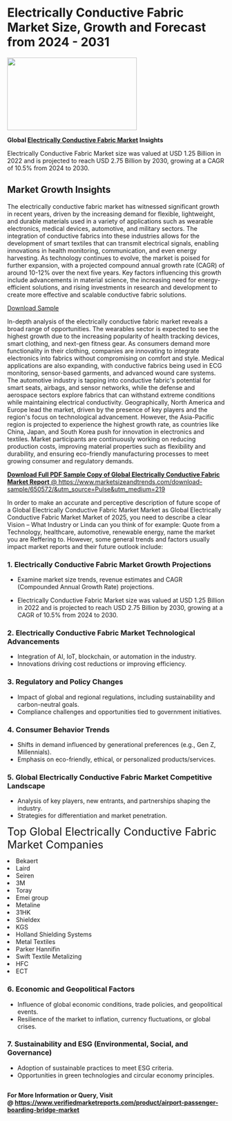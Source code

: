 <H1>Electrically Conductive Fabric Market Size, Growth and Forecast from 2024 - 2031</H1><img class="aligncenter size-medium wp-image-584254" src="https://thirdeyenews.in/wp-content/uploads/2024/09/Global-Market-Research-300x168.jpeg" alt="" width="300" height="168" /><p><strong>Global&nbsp;<a href="https://www.marketsizeandtrends.com/download-sample/650572/&amp;utm_source=Pulse&amp;utm_medium=219">Electrically Conductive Fabric Market</a> Insights</strong></p><p>Electrically Conductive Fabric Market size was valued at USD 1.25 Billion in 2022 and is projected to reach USD 2.75 Billion by 2030, growing at a CAGR of 10.5% from 2024 to 2030.</p><p><h2>Market Growth Insights</h2> <p>The electrically conductive fabric market has witnessed significant growth in recent years, driven by the increasing demand for flexible, lightweight, and durable materials used in a variety of applications such as wearable electronics, medical devices, automotive, and military sectors. The integration of conductive fabrics into these industries allows for the development of smart textiles that can transmit electrical signals, enabling innovations in health monitoring, communication, and even energy harvesting. As technology continues to evolve, the market is poised for further expansion, with a projected compound annual growth rate (CAGR) of around 10-12% over the next five years. Key factors influencing this growth include advancements in material science, the increasing need for energy-efficient solutions, and rising investments in research and development to create more effective and scalable conductive fabric solutions.</p> <p><a href="#">Download Sample</a></p> <p>In-depth analysis of the electrically conductive fabric market reveals a broad range of opportunities. The wearables sector is expected to see the highest growth due to the increasing popularity of health tracking devices, smart clothing, and next-gen fitness gear. As consumers demand more functionality in their clothing, companies are innovating to integrate electronics into fabrics without compromising on comfort and style. Medical applications are also expanding, with conductive fabrics being used in ECG monitoring, sensor-based garments, and advanced wound care systems. The automotive industry is tapping into conductive fabric's potential for smart seats, airbags, and sensor networks, while the defense and aerospace sectors explore fabrics that can withstand extreme conditions while maintaining electrical conductivity. Geographically, North America and Europe lead the market, driven by the presence of key players and the region's focus on technological advancement. However, the Asia-Pacific region is projected to experience the highest growth rate, as countries like China, Japan, and South Korea push for innovation in electronics and textiles. Market participants are continuously working on reducing production costs, improving material properties such as flexibility and durability, and ensuring eco-friendly manufacturing processes to meet growing consumer and regulatory demands. <p><a href="#"></p><p><span class=""><strong>Download Full PDF Sample Copy of Global Electrically Conductive Fabric Market Report</strong> @ <a href="https://www.marketsizeandtrends.com/download-sample/650572/&amp;utm_source=Pulse&amp;utm_medium=219" target="_blank">https://www.marketsizeandtrends.com/download-sample/650572/&amp;utm_source=Pulse&amp;utm_medium=219</a></span></p><p>In order to make an accurate and perceptive description of future scope of a Global&nbsp;Electrically Conductive Fabric Market Market as Global&nbsp;Electrically Conductive Fabric Market Market of 2025, you need to describe a clear Vision &ndash; What Industry or Linda can you think of for example: Quote from a Technology, healthcare, automotive, renewable energy, name the market you are Reffering to. However, some general trends and factors usually impact market reports and their future outlook include:</p><h3>1.&nbsp;<strong>Electrically Conductive Fabric Market Growth Projections</strong></h3><ul><li>Examine market size trends, revenue estimates and CAGR (Compounded Annual Growth Rate) projections.</li><li><p>Electrically Conductive Fabric Market size was valued at USD 1.25 Billion in 2022 and is projected to reach USD 2.75 Billion by 2030, growing at a CAGR of 10.5% from 2024 to 2030.</p></li></ul><h3>2.&nbsp;<strong>Electrically Conductive Fabric Market Technological Advancements</strong></h3><ul><li>Integration of AI, IoT, blockchain, or automation in the industry.</li><li>Innovations driving cost reductions or improving efficiency.</li></ul><h3>3.&nbsp;<strong>Regulatory and Policy Changes</strong></h3><ul><li>Impact of global and regional regulations, including sustainability and carbon-neutral goals.</li><li>Compliance challenges and opportunities tied to government initiatives.</li></ul><h3>4.&nbsp;<strong>Consumer Behavior Trends</strong></h3><ul><li>Shifts in demand influenced by generational preferences (e.g., Gen Z, Millennials).</li><li>Emphasis on eco-friendly, ethical, or personalized products/services.</li></ul><h3>5.&nbsp;<strong>Global Electrically Conductive Fabric Market Competitive Landscape</strong></h3><ul><li>Analysis of key players, new entrants, and partnerships shaping the industry.</li><li>Strategies for differentiation and market penetration.</li></ul><p data-pm-slice="1 1 []"><span style="color: inherit; font-family: inherit; font-size: 25px;">Top Global Electrically Conductive Fabric Market Companies</span></p><div class="" data-test-id=""><p><li>Bekaert</li><li> Laird</li><li> Seiren</li><li> 3M</li><li> Toray</li><li> Emei group</li><li> Metaline</li><li> 31HK</li><li> Shieldex</li><li> KGS</li><li> Holland Shielding Systems</li><li> Metal Textiles</li><li> Parker Hannifin</li><li> Swift Textile Metalizing</li><li> HFC</li><li> ECT</li></p></div><h3>6.&nbsp;<strong>Economic and Geopolitical Factors</strong></h3><ul><li>Influence of global economic conditions, trade policies, and geopolitical events.</li><li>Resilience of the market to inflation, currency fluctuations, or global crises.</li></ul><h3>7.&nbsp;<strong>Sustainability and ESG (Environmental, Social, and Governance)</strong></h3><ul><li>Adoption of sustainable practices to meet ESG criteria.</li><li>Opportunities in green technologies and circular economy principles.</li></ul><h2><strong style="font-size: 14px;">For More Information or Query, Visit @&nbsp;</strong><a style="background-color: #ffffff; font-size: 14px;" href="https://www.marketsizeandtrends.com/report/electrically-conductive-fabric-market/" target="_blank">https://www.verifiedmarketreports.com/product/airport-passenger-boarding-bridge-market</a></h2>
